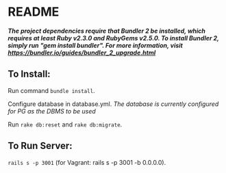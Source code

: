 # README

***The project dependencies require that Bundler 2 be installed, which requires at least Ruby v2.3.0 and RubyGems v2.5.0.
To install Bundler 2, simply run "gem install bundler". For more information, visit https://bundler.io/guides/bundler_2_upgrade.html***

## To Install:

Run command `bundle install`.

Configure database in database.yml.
*The database is currently configured for PG as the DBMS to be used*

Run `rake db:reset` and `rake db:migrate`.

## To Run Server:

`rails s -p 3001` (for Vagrant: rails s -p 3001 -b 0.0.0.0).


